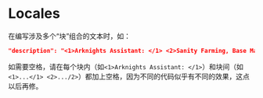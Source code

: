 # Locales
在编写涉及多个“块”组合的文本时，如：
```json
"description": "<1>Arknights Assistant: </1> <2>Sanity Farming, Base Management and more, </2> <3>leaving NOTHING behind</3>"
```
如需要空格，请在每个块内（如`<1>Arknights Assistant: </1>`）和块间（如`<1>...</1> <2>.../2>`）都加上空格，因为不同的代码似乎有不同的效果，这点以后再修。
